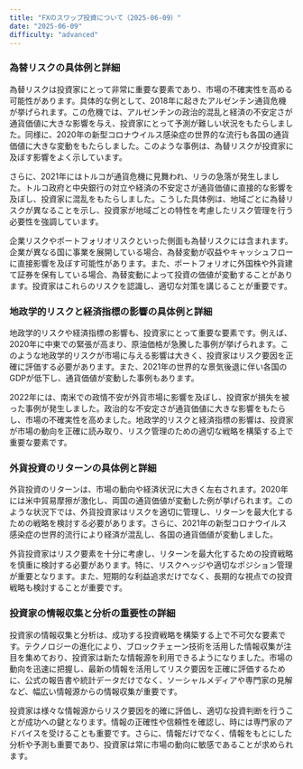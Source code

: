 ```yaml
---
title: "FXのスワップ投資について（2025-06-09）"
date: "2025-06-09"
difficulty: "advanced"
---
```


### 為替リスクの具体例と詳細

為替リスクは投資家にとって非常に重要な要素であり、市場の不確実性を高める可能性があります。具体的な例として、2018年に起きたアルゼンチン通貨危機が挙げられます。この危機では、アルゼンチンの政治的混乱と経済の不安定さが通貨価値に大きな影響を与え、投資家にとって予測が難しい状況をもたらしました。同様に、2020年の新型コロナウイルス感染症の世界的な流行も各国の通貨価値に大きな変動をもたらしました。このような事例は、為替リスクが投資家に及ぼす影響をよく示しています。

さらに、2021年にはトルコが通貨危機に見舞われ、リラの急落が発生しました。トルコ政府と中央銀行の対立や経済の不安定さが通貨価値に直接的な影響を及ぼし、投資家に混乱をもたらしました。こうした具体例は、地域ごとに為替リスクが異なることを示し、投資家が地域ごとの特性を考慮したリスク管理を行う必要性を強調しています。

企業リスクやポートフォリオリスクといった側面も為替リスクには含まれます。企業が異なる国に事業を展開している場合、為替変動が収益やキャッシュフローに直接影響を及ぼす可能性があります。また、ポートフォリオに外国株や外貨建て証券を保有している場合、為替変動によって投資の価値が変動することがあります。投資家はこれらのリスクを認識し、適切な対策を講じることが重要です。

### 地政学的リスクと経済指標の影響の具体例と詳細

地政学的リスクや経済指標の影響も、投資家にとって重要な要素です。例えば、2020年に中東での緊張が高まり、原油価格が急騰した事例が挙げられます。このような地政学的リスクが市場に与える影響は大きく、投資家はリスク要因を正確に評価する必要があります。また、2021年の世界的な景気後退に伴い各国のGDPが低下し、通貨価値が変動した事例もあります。

2022年には、南米での政情不安が外貨市場に影響を及ぼし、投資家が損失を被った事例が発生しました。政治的な不安定さが通貨価値に大きな影響をもたらし、市場の不確実性を高めました。地政学的リスクと経済指標の影響は、投資家が市場の動向を正確に読み取り、リスク管理のための適切な戦略を構築する上で重要な要素です。

### 外貨投資のリターンの具体例と詳細

外貨投資のリターンは、市場の動向や経済状況に大きく左右されます。2020年には米中貿易摩擦が激化し、両国の通貨価値が変動した例が挙げられます。このような状況下では、外貨投資家はリスクを適切に管理し、リターンを最大化するための戦略を検討する必要があります。さらに、2021年の新型コロナウイルス感染症の世界的流行により経済が混乱し、各国の通貨価値が変動しました。

外貨投資家はリスク要素を十分に考慮し、リターンを最大化するための投資戦略を慎重に検討する必要があります。特に、リスクヘッジや適切なポジション管理が重要となります。また、短期的な利益追求だけでなく、長期的な視点での投資戦略も検討することが重要です。

### 投資家の情報収集と分析の重要性の詳細

投資家の情報収集と分析は、成功する投資戦略を構築する上で不可欠な要素です。テクノロジーの進化により、ブロックチェーン技術を活用した情報収集が注目を集めており、投資家は新たな情報源を利用できるようになりました。市場の動向を迅速に把握し、最新の情報を活用してリスク要因を正確に評価するために、公式の報告書や統計データだけでなく、ソーシャルメディアや専門家の見解など、幅広い情報源からの情報収集が重要です。

投資家は様々な情報源からリスク要因を的確に評価し、適切な投資判断を行うことが成功への鍵となります。情報の正確性や信頼性を確認し、時には専門家のアドバイスを受けることも重要です。さらに、情報だけでなく、情報をもとにした分析や予測も重要であり、投資家は常に市場の動向に敏感であることが求められます。
